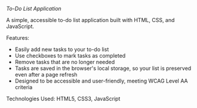 *To-Do List Application*

A simple, accessible to-do list application built with HTML, CSS, and JavaScript.

Features:
- Easily add new tasks to your to-do list
- Use checkboxes to mark tasks as completed
- Remove tasks that are no longer needed
- Tasks are saved in the browser's local storage, so your list is preserved even after a page refresh
- Designed to be accessible and user-friendly, meeting WCAG Level AA criteria

Technologies Used:
HTML5, CSS3, JavaScript
